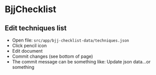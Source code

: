 # BjjChecklist

## Edit techniques list
* Open file: `src/app/bjj-checklist-data/techniques.json`
* Click pencil icon
* Edit document
* Commit changes (see bottom of page)
* The commit message can be something like: Update json data...or something